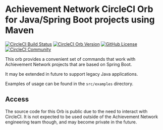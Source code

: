 # Achievement Network CircleCI Orb for Java/Spring Boot projects using Maven

[![CircleCI Build Status](https://circleci.com/gh/AchievementNetwork/java-orb.svg?style=shield "CircleCI Build Status")](https://circleci.com/gh/AchievementNetwork/java-orb) [![CircleCI Orb Version](https://badges.circleci.com/orbs/achievementnetwork/java-orb.svg)](https://circleci.com/orbs/registry/orb/achievementnetwork/java-orb) [![GitHub License](https://img.shields.io/badge/license-MIT-lightgrey.svg)](https://raw.githubusercontent.com/AchievementNetwork/java-orb/master/LICENSE) [![CircleCI Community](https://img.shields.io/badge/community-CircleCI%20Discuss-343434.svg)](https://discuss.circleci.com/c/ecosystem/orbs)


This orb provides a convenient set of commands that work with Achievement Network
projects that are based on Spring Boot.

It may be extended in future to support legacy Java applications.

Examples of usage can be found in the `src/examples` directory.

## Access

The source code for this Orb is public due to the need to interact
with CircleCI.  It is not expected to be used outside of the
Achievement Network engineering team though, and may become private
in the future.

